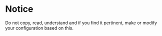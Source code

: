 # Notice

Do not copy, read, understand and if you find it pertinent, make or modify your configuration based on this.

